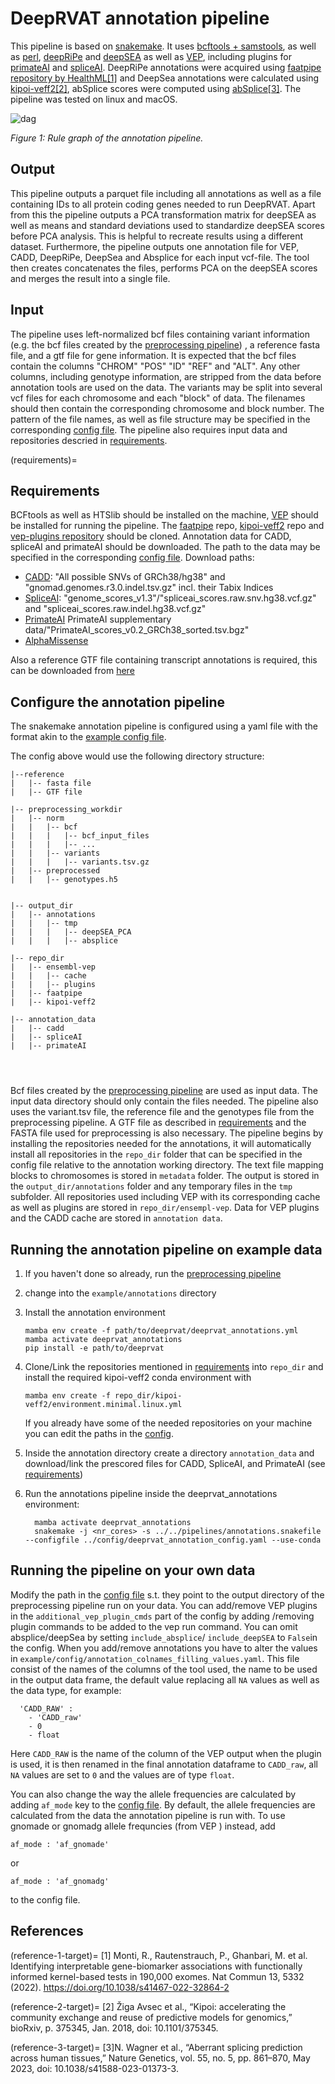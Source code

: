 # DeepRVAT annotation pipeline

This pipeline is based on [snakemake](https://snakemake.readthedocs.io/en/stable/). It uses [bcftools + samstools](https://www.htslib.org/), as well as [perl](https://www.perl.org/), [deepRiPe](https://ohlerlab.mdc-berlin.de/software/DeepRiPe_140/) and [deepSEA](http://deepsea.princeton.edu/) as well as [VEP](http://www.ensembl.org/info/docs/tools/vep/index.html), including plugins for [primateAI](https://github.com/Illumina/PrimateAI) and  [spliceAI](https://github.com/Illumina/SpliceAI). DeepRiPe annotations were acquired using [faatpipe repository by HealthML](https://github.com/HealthML/faatpipe)[[1]](#reference-1-target) and DeepSea annotations were calculated using [kipoi-veff2](https://github.com/kipoi/kipoi-veff2)[[2]](#reference-2-target), abSplice scores were computed using [abSplice](https://github.com/gagneurlab/absplice/)[[3]](#reference-3-target). The pipeline was tested on linux and macOS.

![dag](_static/annotations_rulegraph.svg)

*Figure 1: Rule graph of the annotation pipeline.*

## Output 
This pipeline outputs a parquet file including all annotations as well as a file containing IDs to all protein coding genes needed to run DeepRVAT. 
Apart from this the pipeline outputs a PCA transformation matrix for deepSEA as well as means and standard deviations used to standardize deepSEA scores before PCA analysis. This is helpful to recreate results using a different dataset. 
Furthermore, the pipeline outputs one annotation file for VEP, CADD, DeepRiPe, DeepSea and Absplice for each input vcf-file. The tool then creates concatenates the files, performs PCA on the deepSEA scores and merges the result into a single file. 

## Input

The pipeline uses left-normalized bcf files containing variant information (e.g. the bcf files created by the [preprocessing pipeline](https://deeprvat.readthedocs.io/en/latest/preprocessing.html)) , a reference fasta file, and a gtf file for gene information. It is expected that the bcf files contain the columns "CHROM" "POS" "ID" "REF" and "ALT". 
Any other columns, including genotype information, are stripped from the data before annotation tools are used on the data. The variants may be split into several vcf files for each chromosome and each "block" of data. 
The filenames should then contain the corresponding chromosome and block number. The pattern of the file names, as well as file structure may be specified in the corresponding [config file](https://github.com/PMBio/deeprvat/blob/main/example/config/deeprvat_annotation_config.yaml). The pipeline also requires input data and repositories descried in [requirements](#requirements).

(requirements)=
## Requirements

BCFtools as well as HTSlib should be installed on the machine, [VEP](http://www.ensembl.org/info/docs/tools/vep/script/vep_download.html) should be installed for running the pipeline. The [faatpipe](https://github.com/HealthML/faatpipe) repo, [kipoi-veff2](https://github.com/kipoi/kipoi-veff2) repo and  [vep-plugins repository](https://github.com/Ensembl/VEP_plugins/) should be cloned. Annotation data for CADD, spliceAI and primateAI should be downloaded. The path to the data may be specified in the corresponding [config file](https://github.com/PMBio/deeprvat/blob/main/example/config/deeprvat_annotation_config.yaml). 
Download paths:
- [CADD](https://cadd.bihealth.org/download): "All possible SNVs of GRCh38/hg38" and "gnomad.genomes.r3.0.indel.tsv.gz" incl. their Tabix Indices
- [SpliceAI](https://basespace.illumina.com/s/otSPW8hnhaZR): "genome_scores_v1.3"/"spliceai_scores.raw.snv.hg38.vcf.gz" and "spliceai_scores.raw.indel.hg38.vcf.gz" 
- [PrimateAI](https://basespace.illumina.com/s/yYGFdGih1rXL) PrimateAI supplementary data/"PrimateAI_scores_v0.2_GRCh38_sorted.tsv.bgz"
- [AlphaMissense](https://storage.googleapis.com/dm_alphamissense/AlphaMissense_hg38.tsv.gz) 

Also a reference GTF file containing transcript annotations is required, this can be downloaded from [here](https://ftp.ebi.ac.uk/pub/databases/gencode/Gencode_human/release_44/gencode.v44.annotation.gtf.gz)


## Configure the annotation pipeline
The snakemake annotation pipeline is configured using a yaml file with the format akin to the [example config file](https://github.com/PMBio/deeprvat/blob/main/example/config/deeprvat_annotation_config.yaml).

The config above would use the following directory structure:
```shell
|--reference
|   |-- fasta file
|   |-- GTF file 

|-- preprocessing_workdir
|   |-- norm
|   |   |-- bcf
|   |   |   |-- bcf_input_files
|   |   |   |-- ...
|   |   |-- variants
|   |   |   |-- variants.tsv.gz
|   |-- preprocessed
|   |   |-- genotypes.h5


|-- output_dir
|   |-- annotations
|   |   |-- tmp
|   |   |   |-- deepSEA_PCA
|   |   |   |-- absplice

|-- repo_dir
|   |-- ensembl-vep
|   |   |-- cache
|   |   |-- plugins
|   |-- faatpipe
|   |-- kipoi-veff2

|-- annotation_data
|   |-- cadd
|   |-- spliceAI
|   |-- primateAI




```


Bcf files created by the [preprocessing pipeline](https://deeprvat.readthedocs.io/en/latest/preprocessing.html) are used as input data. The input data directory should only contain the files needed. 
The pipeline also uses the variant.tsv file, the reference file and the genotypes file from the preprocessing pipeline. 
A GTF file as described in [requirements](#requirements) and the FASTA file used for preprocessing is also necessary.
The pipeline begins by installing the repositories needed for the annotations, it will automatically install all repositories in the `repo_dir` folder that can be specified in the config file relative to the annotation working directory.
The text file mapping blocks to chromosomes is stored in `metadata` folder. The output is stored in the `output_dir/annotations` folder and any temporary files in the `tmp` subfolder. All repositories used including VEP with its corresponding cache as well as plugins are stored in `repo_dir/ensempl-vep`.
Data for VEP plugins and the CADD cache are stored in `annotation data`. 

## Running the annotation pipeline on example data


1. If you haven't done so already, run the [preprocessing pipeline](https://deeprvat.readthedocs.io/en/latest/preprocessing.html)
1. change into the `example/annotations` directory

1. Install the annotation environment
    ```shell
    mamba env create -f path/to/deeprvat/deeprvat_annotations.yml
    mamba activate deeprvat_annotations
    pip install -e path/to/deeprvat
    ```
1. Clone/Link the repositories mentioned in [requirements](#requirements) into `repo_dir` and install the required kipoi-veff2 conda environment with  
    ```shell
    mamba env create -f repo_dir/kipoi-veff2/environment.minimal.linux.yml
    ```
    If you already have some of the needed repositories on your machine you can edit the paths in the [config](https://github.com/PMBio/deeprvat/blob/main/example/config/deeprvat_annotation_config.yaml).
  

1. Inside the annotation directory create a directory `annotation_data` and download/link the prescored files for CADD, SpliceAI, and PrimateAI (see [requirements](#requirements))

1.  Run the annotations pipeline inside the deeprvat_annotations environment:
    ```shell
      mamba activate deeprvat_annotations
      snakemake -j <nr_cores> -s ../../pipelines/annotations.snakefile --configfile ../config/deeprvat_annotation_config.yaml --use-conda
    ```
    

## Running the pipeline on your own data 
Modify the path in the [config file](https://github.com/PMBio/deeprvat/blob/main/example/config/deeprvat_annotation_config.yaml) s.t. they point to the output directory of the preprocessing pipeline run on your data. 
You can add/remove VEP plugins in the `additional_vep_plugin_cmds` part of the config by adding /removing plugin commands to be added to the vep run command. You can omit absplice/deepSea by setting `include_absplice`/ `include_deepSEA` to `False`in the config. When you add/remove annotations you have to alter the values in `example/config/annotation_colnames_filling_values.yaml`. This file consist of  the names of the columns of the tool used, the name to be used in the output data frame, the default value replacing all `NA` values as well as the data type, for example:
```shell
  'CADD_RAW' : 
    - 'CADD_raw'
    - 0
    - float
```
Here `CADD_RAW` is the name of the column of the VEP output when the plugin is used, it is then renamed in the final annotation dataframe to `CADD_raw`, all `NA` values are set to `0` and the values are of type `float`. 

You can also change the way the allele frequencies are calculated by adding `af_mode` key to the [config file](https://github.com/PMBio/deeprvat/blob/main/example/config/deeprvat_annotation_config.yaml). By default, the allele frequencies are calculated from the data the annotation pipeline is run with. To use gnomade or gnomadg allele frequncies (from VEP ) instead, add 
```shell
af_mode : 'af_gnomade'
```
or 
```shell
af_mode : 'af_gnomadg'
```
to the config file.

## References

(reference-1-target)=
<a id="1">[1]</a> Monti, R., Rautenstrauch, P., Ghanbari, M. et al. Identifying interpretable gene-biomarker associations with functionally informed kernel-based tests in 190,000 exomes. Nat Commun 13, 5332 (2022). https://doi.org/10.1038/s41467-022-32864-2

(reference-2-target)=
<a id="2">[2]</a> Žiga Avsec et al., “Kipoi: accelerating the community exchange and reuse of predictive models for genomics,” bioRxiv, p. 375345, Jan. 2018, doi: 10.1101/375345.

(reference-3-target)=
<a id="3">[3]</a>N. Wagner et al., “Aberrant splicing prediction across human tissues,” Nature Genetics, vol. 55, no. 5, pp. 861–870, May 2023, doi: 10.1038/s41588-023-01373-3.



